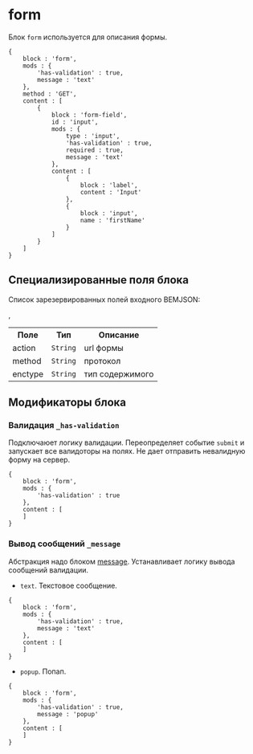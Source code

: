 # form

Блок `form` используется для описания формы.

```bemjson
{
    block : 'form',
    mods : {
        'has-validation' : true,
        message : 'text'
    },
    method : 'GET',
    content : [
        {
            block : 'form-field',
            id : 'input',
            mods : {
                type : 'input',
                'has-validation' : true,
                required : true,
                message : 'text'
            },
            content : [
                {
                    block : 'label',
                    content : 'Input'
                },
                {
                    block : 'input',
                    name : 'firstName'
                }
            ]
        }
    ]
}
```

## Специализированные поля блока

Список зарезервированных полей входного BEMJSON:

<table>
    <tr>
        <th>Поле</th>
        <th>Тип</th>
        <th>Описание</th>
    </tr>
    <tr>
        <td>action</td>
        <td>
            <code>String</code>
        </td>
        <td>url формы</td>
    </tr>,
    <tr>
        <td>method</td>
        <td>
            <code>String</code>
        </td>
        <td>протокол</td>
    </tr>
    <tr>
        <td>enctype</td>
        <td>
            <code>String</code>
        </td>
        <td>тип содержимого</td>
    </tr>
</table>

## Модификаторы блока

### Валидация `_has-validation`

Подключаюет логику валидации. Переопределяет событие `submit` и запускает все валидоторы на полях.
Не дает отправить невалидную форму на сервер.

```bemjson
{
    block : 'form',
    mods : {
        'has-validation' : true
    },
    content : [
    ]
}
```

### Вывод сообщений `_message` 

Абстракция надо блоком [message](../message/message.ru.md). Устанавливает логику вывода сообщений валидации.
 
* `text`. Текстовое сообщение.

```bemjson
{
    block : 'form',
    mods : {
        'has-validation' : true,
        message : 'text'
    },
    content : [
    ]
}
```

* `popup`. Попап.

```bemjson
{
    block : 'form',
    mods : {
        'has-validation' : true,
        message : 'popup'
    },
    content : [
    ]
}
```
